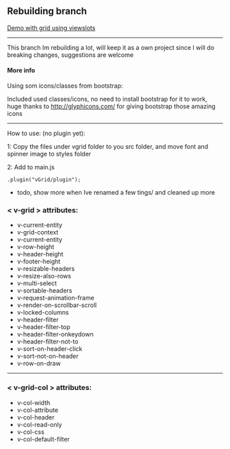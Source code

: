 Rebuilding branch
----------------------------------


[Demo with grid using viewslots](http://vegarringdal.github.io/vGrid/viewSlotsDemo001/)

---

This branch Im rebuilding a lot, will keep it as a own project since I will do breaking changes, suggestions are welcome




#### More info
Using som icons/classes from bootstrap:

Included used classes/icons, no need to install bootstrap for it to work, huge thanks to http://glyphicons.com/ for giving bootstrap those amazing icons

---

How to use: (no plugin yet):

1: Copy the files under vgrid folder to you src folder, and move font and spinner image to styles folder

2: Add to main.js
```
.plugin("vGrid/plugin");
```

* todo, show more when Ive renamed a few tings/ and cleaned up more


### < v-grid > attributes:
* v-current-entity
* v-grid-context
* v-current-entity
* v-row-height
* v-header-height
* v-footer-height
* v-resizable-headers
* v-resize-also-rows
* v-multi-select
* v-sortable-headers
* v-request-animation-frame
* v-render-on-scrollbar-scroll
* v-locked-columns
* v-header-filter
* v-header-filter-top
* v-header-filter-onkeydown
* v-header-filter-not-to
* v-sort-on-header-click
* v-sort-not-on-header
* v-row-on-draw


----
### < v-grid-col > attributes:
* v-col-width
* v-col-attribute
* v-col-header
* v-col-read-only
* v-col-css
* v-col-default-filter
